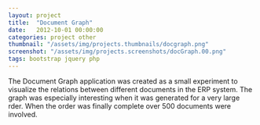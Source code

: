 ```yaml
---
layout: project
title:  "Document Graph"
date:   2012-10-01 00:00:00
categories: project other
thumbnail: "/assets/img/projects.thumbnails/docgraph.png"
screenshot: "/assets/img/projects.screenshots/docGraph.00.png"
tags: bootstrap jquery php
---
```

The Document Graph application was created as a small experiment to visualize the relations between different
documents in the ERP system. The graph was especially interesting when it was generated for a very large rder. 
When the order was finally complete over 500 documents were involved.
